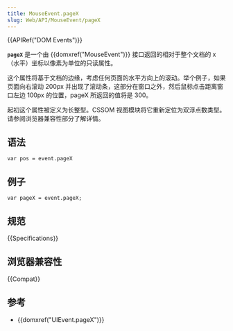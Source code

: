 ```yaml
---
title: MouseEvent.pageX
slug: Web/API/MouseEvent/pageX
---
```


{{APIRef("DOM Events")}}

**`pageX`** 是一个由 {{domxref("MouseEvent")}} 接口返回的相对于整个文档的 x（水平）坐标以像素为单位的只读属性。

这个属性将基于文档的边缘，考虑任何页面的水平方向上的滚动。举个例子，如果页面向右滚动 200px 并出现了滚动条，这部分在窗口之外，然后鼠标点击距离窗口左边 100px 的位置，pageX 所返回的值将是 300。

起初这个属性被定义为长整型。CSSOM 视图模块将它重新定位为双浮点数类型。请参阅浏览器兼容性部分了解详情。

## 语法

```plain
var pos = event.pageX
```

## 例子

```plain
var pageX = event.pageX;
```

## 规范

{{Specifications}}

## 浏览器兼容性

{{Compat}}

## 参考

- {{domxref("UIEvent.pageX")}}

